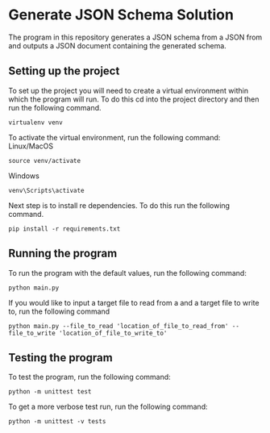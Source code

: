 # Generate JSON Schema Solution

The program in this repository generates a JSON schema from a JSON from and outputs a JSON document containing the generated schema.

## Setting up the project

To set up the project you will need to create a virtual environment within which the program will run. To do this cd into the project directory and then run the following command.

``virtualenv venv``

To activate the virtual environment, run the following command:
Linux/MacOS

``source venv/activate``

Windows

``venv\Scripts\activate``

Next step is to install re dependencies. To do this run the following command.

``pip install -r requirements.txt``

## Running the program

To run the program with the default values, run the following command:

``python main.py``

If you would like to input a target file to read from a and a target file to write to, run the following command

``python main.py --file_to_read 'location_of_file_to_read_from' --file_to_write 'location_of_file_to_write_to'``

## Testing the program

To test the program, run the following command:

``python -m unittest test``

To get a more verbose test run, run the following command:

``python -m unittest -v tests``
